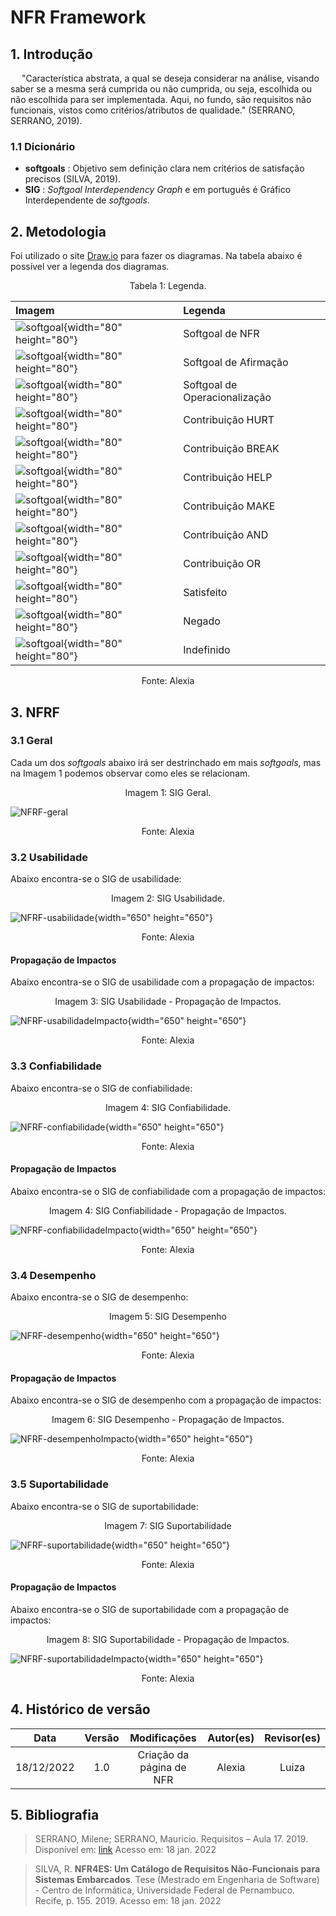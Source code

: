 # NFR Framework

## 1. Introdução

&ensp;&ensp; "Característica abstrata, a qual se deseja considerar na análise, visando saber se a mesma será cumprida ou não cumprida, ou seja, escolhida ou não escolhida para ser implementada. Aqui, no fundo, são requisitos não funcionais, vistos como critérios/atributos de qualidade." (SERRANO, SERRANO, 2019).

### 1.1 Dicionário

- **softgoals** : Objetivo sem definição clara nem critérios de satisfação precisos (SILVA, 2019).
- **SIG** :  *Softgoal Interdependency Graph* e em português é Gráfico Interdependente de *softgoals*.

## 2. Metodologia

Foi utilizado o site [Draw.io](https://app.diagrams.net/) para fazer os diagramas. Na tabela abaixo é possível ver a legenda dos diagramas.

<figcaption align="center">Tabela 1: Legenda.</figcaption>

| Imagem                                                                  | Legenda                                 |
| :---------------------------------------------------------------------- | :-------------------------------------- |
| ![softgoal](../assets/NFR/NFR_normal.jpeg){width="80" height="80"}      | Softgoal de NFR                         |
| ![softgoal](../assets/NFR/NFR_claim.jpeg){width="80" height="80"}       | Softgoal de Afirmação                   |
| ![softgoal](../assets/NFR/NFR_priorizacao.jpeg){width="80" height="80"} | Softgoal de Operacionalização           |
| ![softgoal](../assets/NFR/NFR_rpn.jpeg){width="80" height="80"}         | Contribuição HURT                       |
| ![softgoal](../assets/NFR/NFR_rsn.jpeg){width="80" height="80"}         | Contribuição BREAK                      |
| ![softgoal](../assets/NFR/NFR_rpp.jpeg){width="80" height="80"}         | Contribuição HELP                       |
| ![softgoal](../assets/NFR/NFR_rsp.jpeg){width="80" height="80"}         | Contribuição MAKE                       |
| ![softgoal](../assets/NFR/NFR_and.jpeg){width="80" height="80"}         | Contribuição AND                        |
| ![softgoal](../assets/NFR/NFR_or.jpeg){width="80" height="80"}          | Contribuição OR                         |
| ![softgoal](../assets/NFR/satisfeito.jpeg){width="80" height="80"}      | Satisfeito                              |
| ![softgoal](../assets/NFR/negado.jpeg){width="80" height="80"}          | Negado                                  |
| ![softgoal](../assets/NFR/indefinido.jpeg){width="80" height="80"}      | Indefinido                              |

<center>
<figcaption>Fonte: Alexia</figcaption>
</center>

## 3. NFRF

### 3.1 Geral

Cada um dos *softgoals* abaixo irá ser destrinchado em mais *softgoals*, mas na Imagem 1 podemos observar como eles se relacionam.

<figcaption align="center">Imagem 1: SIG Geral.</figcaption>

![NFRF-geral](../assets/NFR/NFRF-geral.jpeg)

<center>
<figcaption>Fonte: Alexia</figcaption>
</center>

### 3.2 Usabilidade

Abaixo encontra-se o SIG de usabilidade:

<figcaption align="center">Imagem 2: SIG Usabilidade.</figcaption>

![NFRF-usabilidade](../assets/NFR/NFRF-usabilidade.jpeg){width="650" height="650"}  

<center>
<figcaption>Fonte: Alexia</figcaption>
</center>

#### Propagação de Impactos

Abaixo encontra-se o SIG de usabilidade com a propagação de impactos:

<figcaption align="center">Imagem 3: SIG Usabilidade - Propagação de Impactos.</figcaption>

![NFRF-usabilidadeImpacto](../assets/NFR/NFRF-usabilidade2.jpeg){width="650" height="650"}  

<center>
<figcaption>Fonte: Alexia</figcaption>
</center>

### 3.3 Confiabilidade

Abaixo encontra-se o SIG de confiabilidade:

<figcaption align="center">Imagem 4: SIG Confiabilidade.</figcaption>

![NFRF-confiabilidade](../assets/NFR/NFRF-confiabilidade.jpeg){width="650" height="650"}  

<center>
<figcaption>Fonte: Alexia</figcaption>
</center>

#### Propagação de Impactos

Abaixo encontra-se o SIG de confiabilidade com a propagação de impactos:

<figcaption align="center">Imagem 4: SIG Confiabilidade - Propagação de Impactos.</figcaption>

![NFRF-confiabilidadeImpacto](../assets/NFR/NFRF-confiabilidade2.jpeg){width="650" height="650"}

<center>
<figcaption>Fonte: Alexia</figcaption>
</center>

### 3.4 Desempenho

Abaixo encontra-se o SIG de desempenho:

<figcaption align="center">Imagem 5: SIG Desempenho </figcaption>

![NFRF-desempenho](../assets/NFR/NFRF-desempenho.jpeg){width="650" height="650"}  

<center>
<figcaption>Fonte: Alexia</figcaption>
</center>

#### Propagação de Impactos

Abaixo encontra-se o SIG de desempenho com a propagação de impactos:

<figcaption align="center">Imagem 6: SIG Desempenho - Propagação de Impactos.</figcaption>

![NFRF-desempenhoImpacto](../assets/NFR/NFRF-desempenho2.jpeg){width="650" height="650"}

<center>
<figcaption>Fonte: Alexia</figcaption>
</center>

### 3.5 Suportabilidade

Abaixo encontra-se o SIG de suportabilidade:

<figcaption align="center">Imagem 7: SIG Suportabilidade </figcaption>

![NFRF-suportabilidade](../assets/NFR/NFRF-suportabilidade.jpeg){width="650" height="650"}  

<center>
<figcaption>Fonte: Alexia</figcaption>
</center>

#### Propagação de Impactos

Abaixo encontra-se o SIG de suportabilidade com a propagação de impactos:

<figcaption align="center">Imagem 8: SIG Suportabilidade - Propagação de Impactos.</figcaption>

![NFRF-suportabilidadeImpacto](../assets/NFR/NFRF-suportabilidade2.jpeg){width="650" height="650"}

<center>
<figcaption>Fonte: Alexia</figcaption>
</center>

## 4. Histórico de versão

|    Data    | Versão |                          Modificações                           |    Autor(es)     | Revisor(es) |
| :--------: | :----: | :-------------------------------------------------------------: | :--------------: | :---------: |
| 18/12/2022 |  1.0   |                    Criação da página de NFR                     |      Alexia      |    Luiza    |

## 5. Bibliografia

> SERRANO, Milene; SERRANO, Mauricio. Requisitos – Aula 17. 2019. Disponível em: [link](https://aprender3.unb.br/pluginfile.php/2307541/mod_resource/content/1/Requisitos%20-%20Aula%20019a.pdf) Acesso em: 18 jan. 2022

> SILVA, R. **NFR4ES: Um Catálogo de Requisitos Não-Funcionais para Sistemas Embarcados**. Tese (Mestrado em Engenharia de Software) - Centro de Informática, Universidade Federal de Pernambuco. Recife, p. 155. 2019. Acesso em: 18 jan. 2022